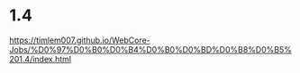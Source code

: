 # 1.4
https://timlem007.github.io/WebCore-Jobs/%D0%97%D0%B0%D0%B4%D0%B0%D0%BD%D0%B8%D0%B5%201.4/index.html